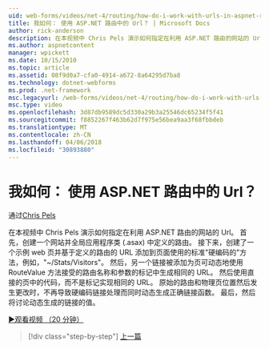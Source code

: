 ```yaml
---
uid: web-forms/videos/net-4/routing/how-do-i-work-with-urls-in-aspnet-routing
title: 我如何： 使用 ASP.NET 路由中的 Url？ | Microsoft Docs
author: rick-anderson
description: 在本视频中 Chris Pels 演示如何指定在利用 ASP.NET 路由的网站的 Url。 首先，创建一个网站和路由定义中 Gl....
ms.author: aspnetcontent
manager: wpickett
ms.date: 10/15/2010
ms.topic: article
ms.assetid: 08f9d0a7-cfa0-4914-a672-8a64295d7ba8
ms.technology: dotnet-webforms
ms.prod: .net-framework
msc.legacyurl: /web-forms/videos/net-4/routing/how-do-i-work-with-urls-in-aspnet-routing
msc.type: video
ms.openlocfilehash: 3d87db9589dc5d330a29b3a25546dc65234f5f41
ms.sourcegitcommit: f8852267f463b62d7f975e56bea9aa3f68fbbdeb
ms.translationtype: MT
ms.contentlocale: zh-CN
ms.lasthandoff: 04/06/2018
ms.locfileid: "30893880"
---
```

<a name="how-do-i-work-with-urls-in-aspnet-routing"></a>我如何： 使用 ASP.NET 路由中的 Url？
====================
通过[Chris Pels](https://twitter.com/chrispels)

在本视频中 Chris Pels 演示如何指定在利用 ASP.NET 路由的网站的 Url。 首先，创建一个网站并全局应用程序类 (.asax) 中定义的路由。 接下来，创建了一个示例 web 页并基于定义的路由的 URL 添加到页面使用的标准"硬编码的"方法，例如，"~/Stats/Visitors"。 然后，另一个链接被添加为页可动态地使用 RouteValue 方法接受的路由名称和参数的标记中生成相同的 URL。 然后使用直接的页中的代码，而不是标记实现相同的 URL。 原始的路由和物理页位置然后发生更改时，不再导致硬编码链接处理而同时动态生成正确链接函数。 最后，然后将讨论动态生成的链接的值。

[&#9654;观看视频 （20 分钟）](https://channel9.msdn.com/Blogs/ASP-NET-Site-Videos/how-do-i-work-with-urls-in-aspnet-routing)

> [!div class="step-by-step"]
> [上一篇](how-do-i-use-routing-with-aspnet-web-forms.md)
